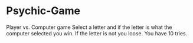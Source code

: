 # Psychic-Game

Player vs. Computer game
Select a letter and if the letter is what the computer selected you win. 
If the letter is not you loose. 
You have 10 tries. 
